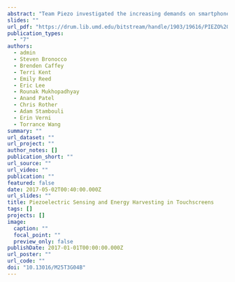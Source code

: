 ```yaml
---
abstract: "Team Piezo investigated the increasing demands on smartphone batteries by developing a touchscreen prototype that integrates piezoelectric materials to sense touch location and generate energy for the battery. The touchscreen prototype uses a piezoelectric element with patterned electrodes that extract a current when touched. A circuit with an Arduino microcontroller successfully senses the location of the activated piezoelectric sections. The team designed several prototypes and conducted testing to evaluate performance and electrical response. Methods of extracting and storing energy were investigated, however storage was not successful enough to integrate into the prototype. Phone usage data was collected with surveys and was compared to power output of the touchscreen system to determine the theoretical amount of retrievable energy for future development."
slides: ""
url_pdf: "https://drum.lib.umd.edu/bitstream/handle/1903/19616/PIEZO%20Final%20Thesis.pdf?sequence=1&isAllowed=y"
publication_types:
  - "7"
authors:
  - admin
  - Steven Bronocco
  - Brenden Caffey
  - Terri Kent
  - Emily Reed
  - Eric Lee
  - Rounak Mukhopadhyay
  - Anand Patel
  - Chris Rother
  - Adam Stambouli
  - Erin Verni
  - Torrance Wang
summary: ""
url_dataset: ""
url_project: ""
author_notes: []
publication_short: ""
url_source: ""
url_video: ""
publication: ""
featured: false
date: 2017-05-02T00:40:00.000Z
url_slides: ""
title: Piezoelectric Sensing and Energy Harvesting in Touchscreens
tags: []
projects: []
image:
  caption: ""
  focal_point: ""
  preview_only: false
publishDate: 2017-01-01T00:00:00.000Z
url_poster: ""
url_code: ""
doi: "10.13016/M25T3G04B"
---
```

